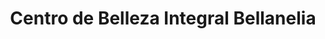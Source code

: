 ---
title: "Centro de Belleza Integral Bellanelia"
url: /cehegin/centro-de-belleza-integral-bellanelia/
shop: cosméticos
---